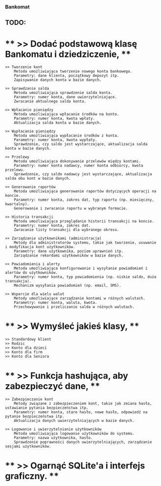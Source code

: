 ﻿### Bankomat
## TODO:
# ** >> Dodać podstawową klasę Bankomatu i dziedziczenie, **
	>> Tworzenie kont
        Metoda umożliwiająca tworzenie nowego konta bankowego.
        Parametry: dane klienta, początkowy depozyt itp.
        Zapisywanie danych konta w bazie danych.

    >> Sprawdzanie salda
        Metoda umożliwiająca sprawdzenie salda konta.
        Parametry: numer konta, dane uwierzytelniające.
        Zwracanie aktualnego salda konta.

    >> Wpłacanie pieniędzy
        Metoda umożliwiająca wpłacanie środków na konto.
        Parametry: numer konta, kwota wpłaty.
        Aktualizacja salda konta w bazie danych.

    >> Wypłacanie pieniędzy
        Metoda umożliwiająca wypłacanie środków z konta.
        Parametry: numer konta, kwota wypłaty.
        Sprawdzenie, czy saldo jest wystarczające, aktualizacja salda konta w bazie danych.

    >> Przelewy
        Metoda umożliwiająca dokonywanie przelewów między kontami.
        Parametry: numer konta nadawcy, numer konta odbiorcy, kwota przelewu.
        Sprawdzenie, czy saldo nadawcy jest wystarczające, aktualizacja salda obu kont w bazie danych.

    >> Generowanie raportów
        Metoda umożliwiająca generowanie raportów dotyczących operacji na koncie.
        Parametry: numer konta, zakres dat, typ raportu (np. miesięczny, kwartalny).
        Generowanie i zwracanie raportu w wybranym formacie.

    >> Historia transakcji
        Metoda umożliwiająca przeglądanie historii transakcji na koncie.
        Parametry: numer konta, zakres dat.
        Zwracanie listy transakcji dla wybranego okresu.

    >> Zarządzanie użytkownikami (administracja)
        Metody dla administratorów systemu, takie jak tworzenie, usuwanie i modyfikacja kont użytkowników.
        Parametry: dane użytkownika, poziom uprawnień itp.
        Zarządzanie rekordami użytkowników w bazie danych.

    >> Powiadomienia i alerty
        Metoda umożliwiająca konfigurowanie i wysyłanie powiadomień i alertów do użytkowników.
        Parametry: numer konta, typ powiadomienia (np. niskie saldo, duża transakcja).
        Mechanizm wysyłania powiadomień (np. email, SMS).

    >> Wsparcie dla wielu walut
        Metody umożliwiające zarządzanie kontami w różnych walutach.
        Parametry: numer konta, waluta, kwota.
        Przechowywanie i przeliczanie salda w różnych walutach.
# ** >> Wymyśleć jakieś klasy, **
    >> Standardowy klient
    >> Rodzic
    >> Konto dla dzieci
    >> Konto dla firm
    >> Konto dla Seniora
# ** >> Funkcja hashująca, aby zabezpieczyć dane, **
    >> Zabezpieczanie kont
        Metody związane z zabezpieczeniem kont, takie jak zmiana hasła, ustawianie pytania bezpieczeństwa itp.
        Parametry: numer konta, stare hasło, nowe hasło, odpowiedź na pytanie bezpieczeństwa itp.
        Aktualizacja danych uwierzytelniających w bazie danych.

    >> Logowanie i uwierzytelnianie użytkowników
        Metoda umożliwiająca logowanie użytkowników do systemu.
        Parametry: nazwa użytkownika, hasło.
        Sprawdzenie poprawności danych uwierzytelniających, zarządzanie sesjami użytkowników.
# ** >> Ogarnąć SQLite'a i interfejs graficzny. **